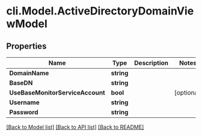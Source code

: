 # cli.Model.ActiveDirectoryDomainViewModel

## Properties

Name | Type | Description | Notes
------------ | ------------- | ------------- | -------------
**DomainName** | **string** |  | 
**BaseDN** | **string** |  | 
**UseBaseMonitorServiceAccount** | **bool** |  | [optional] 
**Username** | **string** |  | 
**Password** | **string** |  | 

[[Back to Model list]](../README.md#documentation-for-models) [[Back to API list]](../README.md#documentation-for-api-endpoints) [[Back to README]](../README.md)

